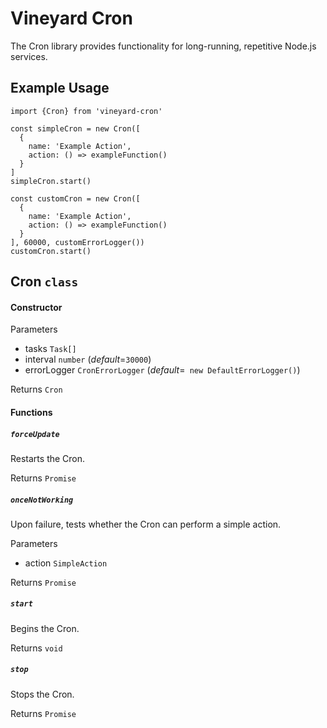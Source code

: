 # Vineyard Cron

The Cron library provides functionality for long-running, repetitive Node.js services.

## Example Usage

    import {Cron} from 'vineyard-cron'

    const simpleCron = new Cron([
      {
        name: 'Example Action',
        action: () => exampleFunction()
      }
    ]
    simpleCron.start()

    const customCron = new Cron([
      {
        name: 'Example Action',
        action: () => exampleFunction()
      }
    ], 60000, customErrorLogger())
    customCron.start()

## Cron `class`

#### Constructor

Parameters

*  tasks `Task[]` 
*  interval `number` (*default*=`30000`) 
*  errorLogger `CronErrorLogger` (*default*=` new DefaultErrorLogger()`) 

Returns `Cron`

#### Functions

##### `forceUpdate`
Restarts the Cron.

Returns `Promise`

##### `onceNotWorking`
Upon failure, tests whether the Cron can perform a simple action.

Parameters

*  action `SimpleAction` 

Returns `Promise`

##### `start`
Begins the Cron.

Returns `void`

##### `stop`
Stops the Cron.

Returns `Promise`

